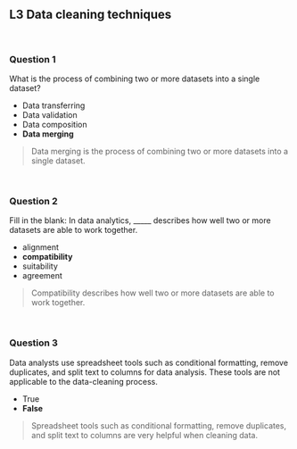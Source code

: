## L3 Data cleaning techniques

&nbsp;

### Question 1

What is the process of combining two or more datasets into a single dataset?

* Data transferring
* Data validation
* Data composition
* **Data merging**

> Data merging is the process of combining two or more datasets into a single dataset.

&nbsp;

### Question 2 

Fill in the blank: In data analytics, _____ describes how well two or more datasets are able to work together.


* alignment
* **compatibility**
* suitability
* agreement

> Compatibility describes how well two or more datasets are able to work together.

&nbsp;

### Question 3

Data analysts use spreadsheet tools such as conditional formatting, remove duplicates, and split text to columns for data analysis. These tools are not applicable to the data-cleaning process.


* True
* **False**

> Spreadsheet tools such as conditional formatting, remove duplicates, and split text to columns are very helpful when cleaning data.


